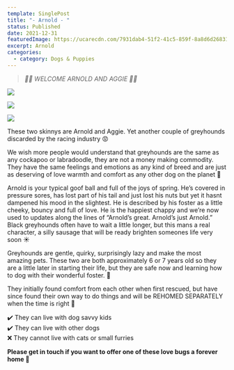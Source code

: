 ```yaml
---
template: SinglePost
title: "- Arnold - "
status: Published
date: 2021-12-31
featuredImage: https://ucarecdn.com/7931dab4-51f2-41c5-859f-8a8d6d268315/-/crop/828x577/0,391/-/preview/
excerpt: Arnold
categories:
  - category: Dogs & Puppies
---
```

> *🖤🤎 WELCOME ARNOLD AND AGGIE 🤎🖤*

![](https://ucarecdn.com/944bfedf-bf88-42bd-aecd-20a22bbe91ba/)

![](https://ucarecdn.com/057f3586-a189-4d10-8236-0827c3000e95/)

![](https://ucarecdn.com/4ebe5d76-588a-4f54-897e-bd1c21411dc1/)

These two skinnys are Arnold and Aggie. Yet another couple of greyhounds discarded by the racing industry 😡

We wish more people would understand that greyhounds are the same as any cockapoo or labradoodle, they are not a money making commodity. They have the same feelings and emotions as any kind of breed and are just as deserving of love warmth and comfort as any other dog on the planet 🐶

Arnold is your typical goof ball and full of the joys of spring. He’s covered in pressure sores, has lost part of his tail and just lost his nuts but yet it hasnt dampened his mood in the slightest. He is described by his foster as a little cheeky, bouncy and full of love. He is the happiest chappy and we’re now used to updates along the lines of “Arnold’s great. Arnold’s just Arnold.” Black greyhounds often have to wait a little longer, but this mans a real character, a silly sausage that will be ready brighten someones life very soon ☀️

Greyhounds are gentle, quirky, surprisingly lazy and make the most amazing pets. These two are both approximately 6 or 7 years old so they are a little later in starting their life, but they are safe now and learning how to dog with their wonderful foster. 🐶

They initially found comfort from each other when first rescued, but have since found their own way to do things and will be REHOMED SEPARATELY when the time is right 🙂

✔️ They can live with dog savvy kids\
✔️ They can live with other dogs\
❌ They cannot live with cats or small furries

**Please get in touch if you want to offer one of these love bugs a forever home 🏡**